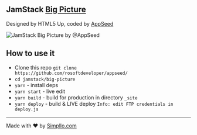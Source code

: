 ## JamStack [Big Picture](https://jamstack-big-picture.appseed.us)
Designed by HTML5 Up, coded by [AppSeed](https://appseed.us) 

![JamStack Big Picture by @AppSeed](https://static.appseed.us/misc/jamstack-big-picture.jpg)

## How to use it
- Clone this repo `git clone https://github.com/rosoftdeveloper/appseed/`
- `cd jamstack/big-picture`
- `yarn` - install deps
- `yarn start` - live edit
- `yarn build` - build for production in directory `_site`
- `yarn deploy` - build & LIVE deploy `Info: edit FTP credentials in deploy.js `

---
Made with ♥ by [Simpllo.com](https://simpllo.com?ref=github)

